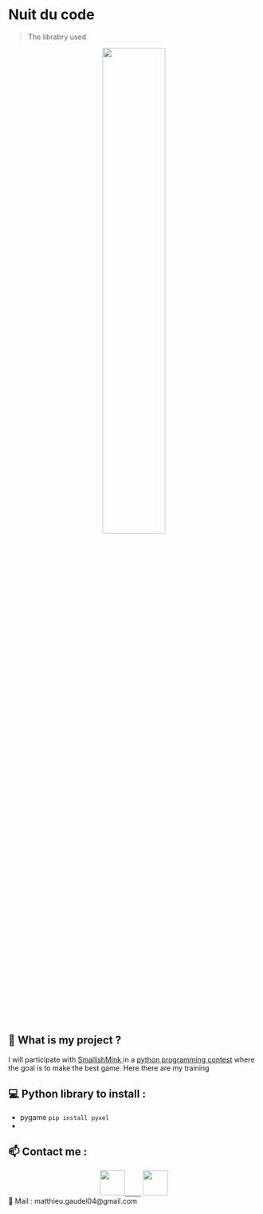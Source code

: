 # Nuit du code
> The librabry used

<p align = "center">
  <img src="https://github.com/kitao/pyxel/blob/main/doc/images/pyxel_logo_152x64.png" width = 50% >
</p>

## 🚀 What is my project ?
I will participate with <a href = "https://github.com/SmallishMink34"> SmallishMink </a> in a <a href = "https://www.nuitducode.net/">python programming contest</a> where the goal is to make the best game.
Here there are my training

## 💻 Python library to install :

* pygame `pip install pyxel`
* 
## :mailbox: Contact me :
<div align="center">
<a href="https://instagram.com/matth_gdl/"><img src="https://github.com/MMMatth/MMMatth/blob/main/img/instagram.png" width="50px">&nbsp;&nbsp;&nbsp;&nbsp;&nbsp;&nbsp;&nbsp;&nbsp;</a>
<a href="https://github.com/MMMatth"><img src="https://github.com/MMMatth/MMMatth/blob/main/img/github.png" width="50px"></a>
</div>
📧 Mail : matthieu.gaudel04@gmail.com
